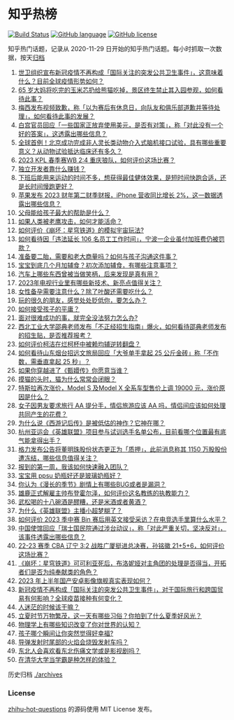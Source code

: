 # 知乎热榜
[![Build Status](https://github.com/ToWeLong/zhihu-hot-questions/workflows/CI/badge.svg)](https://github.com/ToWeLong/zhihu-hot-questions/actions)
[![GitHub language](https://img.shields.io/badge/language-golang-orange.svg)](https://golang.org/)
[![GitHub license](https://img.shields.io/github/license/ToWeLong/zhihu-hot-questions)](https://github.com/ToWeLong/zhihu-hot-questions/blob/main/LICENSE)

知乎热门话题，记录从 2020-11-29 日开始的知乎热门话题。每小时抓取一次数据，按天[归档](./archives)

<!-- BEGIN -->

1. [世卫组织宣布新冠疫情不再构成「国际关注的突发公共卫生事件」，这意味着什么？目前全球疫情形势如何？](https://www.zhihu.com/question/599295788)
1. [65 岁大妈将吃完的玉米芯扔给熊猫吃掉，景区终生禁止其入园参观，如何看待此事？](https://www.zhihu.com/question/599176585)
1. [梅西发布视频致歉，称「以为赛后有休息日，向队友和俱乐部道歉并等待处理」，如何看待此事的发展？](https://www.zhihu.com/question/599327462)
1. [白宫官员回应「一些国家正放弃使用美元，是否有对策」，称「对此没有一个好的答案」，这透露出哪些信息？](https://www.zhihu.com/question/599201029)
1. [全球首例！北京成功完成非人灵长类动物介入式脑机接口试验，具有哪些重要意义？从动物试验抵达临床还有多久？](https://www.zhihu.com/question/599231157)
1. [2023 KPL 春季赛WB 2:4 重庆狼队，如何评价这场比赛？](https://www.zhihu.com/question/599270003)
1. [独立开发者靠什么赚钱？](https://www.zhihu.com/question/591944056)
1. [下班后能用来运动的时间不多，想获得最佳健体效果，是短时间快跑合适，还是长时间慢跑更好？](https://www.zhihu.com/question/594599262)
1. [苹果发布 2023 财年第二财季财报，iPhone 营收同比增长 2%，这一数据透露出哪些信息？](https://www.zhihu.com/question/599170900)
1. [父母能给孩子最大的帮助是什么？](https://www.zhihu.com/question/591115658)
1. [如果人类被老鹰攻击，如何才能活命？](https://www.zhihu.com/question/515362116)
1. [如何评价《崩坏：星穹铁道》的模拟宇宙玩法?](https://www.zhihu.com/question/598901401)
1. [如何看待因「违法延长 106 名员工工作时间」，宁波一企业虽付加班费仍被罚款？](https://www.zhihu.com/question/599179480)
1. [准备要二胎，需要和老大商量吗？如何与孩子沟通这件事？](https://www.zhihu.com/question/514385576)
1. [宝宝到底几个月加辅食？初次添加辅食，有哪些注意事项？](https://www.zhihu.com/question/515714576)
1. [汽车上哪些东西曾被当做笑柄，后来发现是真有用？](https://www.zhihu.com/question/598619006)
1. [2023年电视行业里有哪些新技术、新亮点值得关注？](https://www.zhihu.com/question/599310019)
1. [女性备孕需要注意什么？除了叶酸还需要吃什么？](https://www.zhihu.com/question/516596648)
1. [玩的很久的朋友，感觉处处贬低你，要怎么办？](https://www.zhihu.com/question/594181841)
1. [如何接受孩子的平庸？](https://www.zhihu.com/question/599360713)
1. [面对很难成功的事，就完全没法努力怎么办?](https://www.zhihu.com/question/599305729)
1. [西北工业大学邵典老师发布「不正经招生指南」爆火，如何看待邵典老师发布的招生贴，是否推荐报考？](https://www.zhihu.com/question/598539429)
1. [如何评价柯洁在烂柯杯中被赖均辅逆转翻盘？](https://www.zhihu.com/question/599249730)
1. [如何看待山东烟台招远文旅局回应「大爷单手拿起 25 公斤金砖」称「不作数，需垂直拿起 25 秒」？](https://www.zhihu.com/question/598978881)
1. [如果你穿越进了《甄嬛传》你愿意当谁？](https://www.zhihu.com/question/378551167)
1. [摸猫的头时，猫为什么常常会闭眼？](https://www.zhihu.com/question/39598726)
1. [特斯拉再次涨价，Model S 及Model X 全系车型售价上调 19000 元，涨价原因是什么？](https://www.zhihu.com/question/599163298)
1. [女子因男友要求旅行 AA 提分手，情侣旅游应该 AA 吗，情侣间应该如何处理共同产生的花费？](https://www.zhihu.com/question/598066805)
1. [为什么说《西游记后传》是被低估的神作？它神在哪？](https://www.zhihu.com/question/542181254)
1. [杭州亚运会《英雄联盟》项目参与试训选手名单公布，目前看哪个位置最有底气能拿得出手？](https://www.zhihu.com/question/599016740)
1. [格力发布公告将董明珠股份状态更正为「质押」，此前消息称其 1150 万股股份遭冻结，哪些信息值得关注？](https://www.zhihu.com/question/599173828)
1. [报到的第一周，我该如何快速融入团队？](https://www.zhihu.com/question/20186023)
1. [宝宝用 ppsu 奶瓶好还是玻璃奶瓶好？](https://www.zhihu.com/question/440420625)
1. [你认为《漫长的季节》剧情上有哪些BUG或者是漏洞？](https://www.zhihu.com/question/598926882)
1. [雄鹿正式解雇主帅布登霍尔泽，如何评价这名教练的执教能力？](https://www.zhihu.com/question/599152614)
1. [武松喝的十八碗酒是醪糟，还是米酒或者黄酒？](https://www.zhihu.com/question/358481344)
1. [为什么《英雄联盟》主播小超梦糊了？](https://www.zhihu.com/question/598247212)
1. [如何评价 2023 季中赛 Bin 赛后用英文接受采访？在电竞选手里算什么水平？](https://www.zhihu.com/question/599000964)
1. [中国使馆回应「瑞士国民院通过涉台动议」，称「对此严重关切，坚决反对」，该事件透露出哪些信息？](https://www.zhihu.com/question/599007445)
1. [22-23 赛季 CBA 辽宁 3:2 战胜广厦挺进总决赛，孙铭徽 21+5+6，如何评价这场比赛？](https://www.zhihu.com/question/599272728)
1. [《崩坏：星穹铁道》可可利亚死后，布洛妮娅对主角团的处理是否得当，开拓者们是否为纯奉献类的角色？](https://www.zhihu.com/question/598974887)
1. [2023 年上半年国产安卓影像旗舰真实表现如何？](https://www.zhihu.com/question/597247543)
1. [新冠疫情不再构成「国际关注的突发公共卫生事件」，对于国际旅行和跨国贸易有何影响？全球疫苗接种有何变化？](https://www.zhihu.com/question/599296442)
1. [人迷茫的时候该干嘛？](https://www.zhihu.com/question/587806503)
1. [立夏时节万物繁茂，这一天有哪些习俗？你拍到了什么夏季好风光？](https://www.zhihu.com/question/599314417)
1. [物理学上有哪些知识改变了你对世界的认知？](https://www.zhihu.com/question/577483982)
1. [孩子哪个瞬间让你突然觉得好幸福?](https://www.zhihu.com/question/476314541)
1. [导弹发射时尾部的火焰会烧毁发射车吗？](https://www.zhihu.com/question/590722127)
1. [东北人会喜欢看东北伤痛文学或是影视剧吗？](https://www.zhihu.com/question/598926468)
1. [在清华大学当学霸是种怎样的体验？](https://www.zhihu.com/question/38974349)

<!-- END -->

历史归档 [./archives](./archives)


### License
[zhihu-hot-questions](https://github.com/towelong/zhihu-hot-questions) 的源码使用 MIT License 发布。